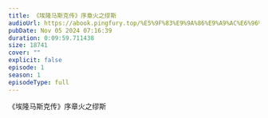 ```yaml
---
title: 《埃隆马斯克传》序章火之缪斯
audioUrl: https://abook.pingfury.top/%E5%9F%83%E9%9A%86%E9%A9%AC%E6%96%AF%E5%85%8B%E4%BC%A0-1-%E5%BA%8F%E7%AB%A0%E7%81%AB%E4%B9%8B%E7%BC%AA%E6%96%AF-3f6w8e7f.mp3
pubDate: Nov 05 2024 07:16:39
duration: 0:09:59.711438
size: 18741
cover: ""
explicit: false
episode: 1
season: 1
episodeType: full
---
```

《埃隆马斯克传》序章火之缪斯
